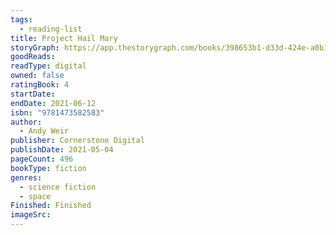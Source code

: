 ```yaml
---
tags:
  - reading-list
title: Project Hail Mary
storyGraph: https://app.thestorygraph.com/books/398653b1-d33d-424e-a0b1-14bd44729035
goodReads:
readType: digital
owned: false
ratingBook: 4
startDate:
endDate: 2021-06-12
isbn: "9781473582583"
author:
  - Andy Weir
publisher: Cornerstone Digital
publishDate: 2021-05-04
pageCount: 496
bookType: fiction
genres:
  - science fiction
  - space
Finished: Finished
imageSrc:
---
```

